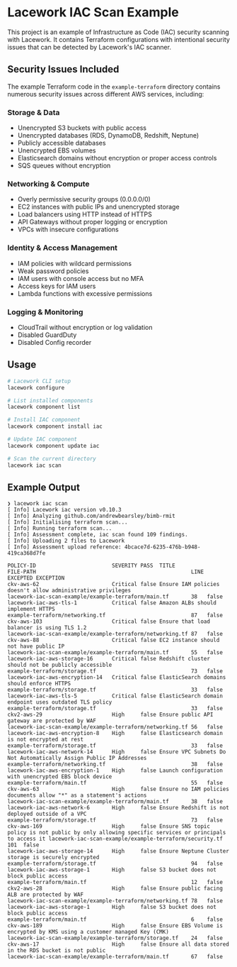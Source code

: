 # Lacework IAC Scan Example

This project is an example of Infrastructure as Code (IAC) security scanning with Lacework. It contains Terraform configurations with intentional security issues that can be detected by Lacework's IAC scanner.

## Security Issues Included

The example Terraform code in the `example-terraform` directory contains numerous security issues across different AWS services, including:

### Storage & Data
- Unencrypted S3 buckets with public access
- Unencrypted databases (RDS, DynamoDB, Redshift, Neptune)
- Publicly accessible databases
- Unencrypted EBS volumes
- Elasticsearch domains without encryption or proper access controls
- SQS queues without encryption

### Networking & Compute
- Overly permissive security groups (0.0.0.0/0)
- EC2 instances with public IPs and unencrypted storage
- Load balancers using HTTP instead of HTTPS
- API Gateways without proper logging or encryption
- VPCs with insecure configurations

### Identity & Access Management
- IAM policies with wildcard permissions
- Weak password policies
- IAM users with console access but no MFA
- Access keys for IAM users
- Lambda functions with excessive permissions

### Logging & Monitoring
- CloudTrail without encryption or log validation
- Disabled GuardDuty
- Disabled Config recorder

## Usage
```bash
# Lacework CLI setup
lacework configure

# List installed components
lacework component list

# Install IAC component
lacework component install iac

# Update IAC component
lacework component update iac

# Scan the current directory
lacework iac scan
```

## Example Output
```
❯ lacework iac scan
[ Info] Lacework iac version v0.10.3
[ Info] Analyzing github.com/andrewbearsley/bimb-rmit
[ Info] Initialising terraform scan...
[ Info] Running terraform scan...
[ Info] Assessment complete, iac scan found 109 findings.
[ Info] Uploading 2 files to Lacework
[ Info] Assessment upload reference: 4bcace7d-6235-476b-b948-419ca368d7fe

POLICY-ID                        SEVERITY PASS  TITLE                                                                                               FILE-PATH                                                 LINE EXCEPTED EXCEPTION
ckv-aws-62                       Critical false Ensure IAM policies doesn't allow administrative privileges                                         lacework-iac-scan-example/example-terraform/main.tf       38   false
lacework-iac-aws-tls-1           Critical false Amazon ALBs should implement HTTPS                                                                  example-terraform/networking.tf                           87   false
ckv-aws-103                      Critical false Ensure that load balancer is using TLS 1.2                                                          lacework-iac-scan-example/example-terraform/networking.tf 87   false
ckv-aws-88                       Critical false EC2 instance should not have public IP                                                              lacework-iac-scan-example/example-terraform/main.tf       55   false
lacework-iac-aws-storage-16      Critical false Redshift cluster should not be publicly accessible                                                  example-terraform/storage.tf                              73   false
lacework-iac-aws-encryption-14   Critical false ElasticSearch domains should enforce HTTPS                                                          example-terraform/storage.tf                              33   false
lacework-iac-aws-tls-5           Critical false ElasticSearch domain endpoint uses outdated TLS policy                                              example-terraform/storage.tf                              33   false
ckv2-aws-29                      High     false Ensure public API gateway are protected by WAF                                                      lacework-iac-scan-example/example-terraform/networking.tf 56   false
lacework-iac-aws-encryption-8    High     false Elasticsearch domain is not encrypted at rest                                                       example-terraform/storage.tf                              33   false
lacework-iac-aws-network-14      High     false Ensure VPC Subnets Do Not Automatically Assign Public IP Addresses                                  example-terraform/networking.tf                           38   false
lacework-iac-aws-encryption-1    High     false Launch configuration with unencrypted EBS block device                                              example-terraform/main.tf                                 55   false
ckv-aws-63                       High     false Ensure no IAM policies documents allow "*" as a statement's actions                                 lacework-iac-scan-example/example-terraform/main.tf       38   false
lacework-iac-aws-network-6       High     false Ensure Redshift is not deployed outside of a VPC                                                    example-terraform/storage.tf                              73   false
ckv-aws-169                      High     false Ensure SNS topic policy is not public by only allowing specific services or principals to access it lacework-iac-scan-example/example-terraform/security.tf   101  false
lacework-iac-aws-storage-14      High     false Ensure Neptune Cluster storage is securely encrypted                                                example-terraform/storage.tf                              94   false
lacework-iac-aws-storage-1       High     false S3 bucket does not block public access                                                              example-terraform/main.tf                                 12   false
ckv2-aws-28                      High     false Ensure public facing ALB are protected by WAF                                                       lacework-iac-scan-example/example-terraform/networking.tf 78   false
lacework-iac-aws-storage-1       High     false S3 bucket does not block public access                                                              example-terraform/main.tf                                 6    false
ckv-aws-189                      High     false Ensure EBS Volume is encrypted by KMS using a customer managed Key (CMK)                            lacework-iac-scan-example/example-terraform/storage.tf    24   false
ckv-aws-17                       High     false Ensure all data stored in the RDS bucket is not public                                              lacework-iac-scan-example/example-terraform/main.tf       67   false
```